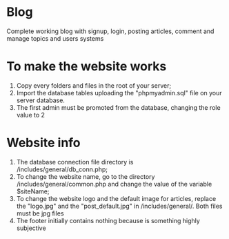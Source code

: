 # Blog
Complete working blog with signup, login, posting articles, comment and manage topics and users systems

# To make the website works
1) Copy every folders and files in the root of your server;
2) Import the database tables uploading the "phpmyadmin.sql" file on your server database.
3) The first admin must be promoted from the database, changing the role value to 2

# Website info
1) The database connection file directory is /includes/general/db_conn.php;
2) To change the website name, go to the directory /includes/general/common.php and change the value of the variable $siteName;
3) To change the website logo and the default image for articles, replace the "logo.jpg" and the "post_default.jpg" in /includes/general/. Both files must be jpg files
4) The footer initially contains nothing because is something highly subjective
